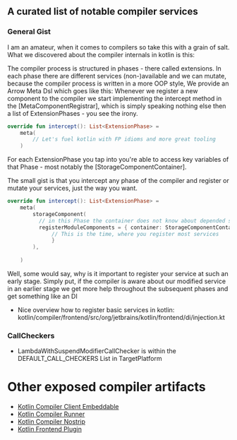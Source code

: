 ## A curated list of notable compiler services 
### General Gist
I am an amateur, when it comes to compilers so take this with a grain of salt. 
What we discovered about the compiler internals in kotlin is this:

The compiler process is structured in phases - there called extensions.
In each phase there are different services (non-)available and we can mutate, because the compiler process is written in a more OOP style,
We provide an Arrow Meta Dsl which goes like this: 
Whenever we register a new component to the compiler we start implementing the intercept method in the [MetaComponentRegistrar], which is 
simply speaking nothing else then a list of ExtensionPhases - you see the irony. 
```kotlin
override fun intercept(): List<ExtensionPhase> =
    meta(
        // Let's fuel kotlin with FP idioms and more great tooling
    )
```
For each ExtensionPhase you tap into you're able to access key variables of that Phase - most notably the [StorageComponentContainer].

The small gist is that you intercept any phase of the compiler and register or mutate your services, just the way you want.
```kotlin
override fun intercept(): List<ExtensionPhase> =
    meta(
        storageComponent( 
          // in this Phase the container does not know about depended services
          registerModuleComponents = { container: StorageComponentContainer, platform, moduleDescriptor ->
              // This is the time, where you register most services
              }
        ),
        
    )
```

Well, some would say, why is it important to register your service at such an early stage.
Simply put, if the compiler is aware about our modified service in an earlier stage we get more help throughout 
the subsequent phases and get something like an DI 
- Nice overview how to register basic services in kotlin: kotlin/compiler/frontend/src/org/jetbrains/kotlin/frontend/di/injection.kt

### CallCheckers
- LambdaWithSuspendModifierCallChecker is within the DEFAULT_CALL_CHECKERS List in TargetPlatform

# Other exposed compiler artifacts
- [Kotlin Compiler Client Embeddable](https://mvnrepository.com/artifact/org.jetbrains.kotlin/kotlin-compiler-client-embeddable)
- [Kotlin Compiler Runner](https://mvnrepository.com/artifact/org.jetbrains.kotlin/kotlin-compiler-runner)
- [Kotlin Compiler Nostrip](https://mvnrepository.com/artifact/org.jetbrains.kotlin/kotlin-compiler-nostrip)
- [Kotlin Frontend Plugin](https://mvnrepository.com/artifact/org.jetbrains.kotlin/kotlin-frontend-plugin)


















